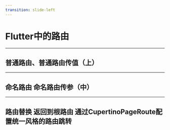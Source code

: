 ```yaml
---
transition: slide-left
---
```


# Flutter中的路由

---

## 普通路由、普通路由传值（上）

---

## 命名路由 命名路由传参（中）

---

## 路由替换 返回到根路由 通过CupertinoPageRoute配置统一风格的路由跳转